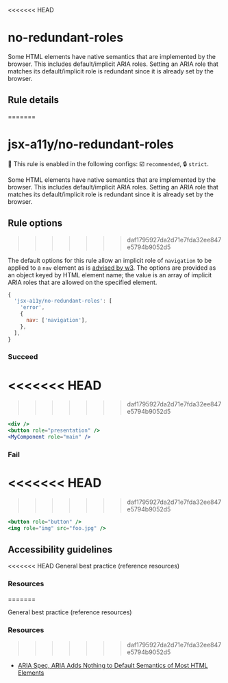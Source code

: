 <<<<<<< HEAD
# no-redundant-roles

Some HTML elements have native semantics that are implemented by the browser. This includes default/implicit ARIA roles. Setting an ARIA role that matches its default/implicit role is redundant since it is already set by the browser.

## Rule details
=======
# jsx-a11y/no-redundant-roles

💼 This rule is enabled in the following configs: ☑️ `recommended`, 🔒 `strict`.

<!-- end auto-generated rule header -->

Some HTML elements have native semantics that are implemented by the browser. This includes default/implicit ARIA roles. Setting an ARIA role that matches its default/implicit role is redundant since it is already set by the browser.

## Rule options
>>>>>>> daf1795927da2d71e7fda32ee847e5794b9052d5

The default options for this rule allow an implicit role of `navigation` to be applied to a `nav` element as is [advised by w3](https://www.w3.org/WAI/GL/wiki/Using_HTML5_nav_element#Example:The_.3Cnav.3E_element). The options are provided as an object keyed by HTML element name; the value is an array of implicit ARIA roles that are allowed on the specified element.

```js
{
  'jsx-a11y/no-redundant-roles': [
    'error',
    {
      nav: ['navigation'],
    },
  ],
}
```

### Succeed
<<<<<<< HEAD
=======

>>>>>>> daf1795927da2d71e7fda32ee847e5794b9052d5
```jsx
<div />
<button role="presentation" />
<MyComponent role="main" />
```

### Fail
<<<<<<< HEAD
=======

>>>>>>> daf1795927da2d71e7fda32ee847e5794b9052d5
```jsx
<button role="button" />
<img role="img" src="foo.jpg" />
```

## Accessibility guidelines
<<<<<<< HEAD
General best practice (reference resources)

### Resources
=======

General best practice (reference resources)

### Resources

>>>>>>> daf1795927da2d71e7fda32ee847e5794b9052d5
- [ARIA Spec, ARIA Adds Nothing to Default Semantics of Most HTML Elements](https://www.w3.org/TR/using-aria/#aria-does-nothing)
